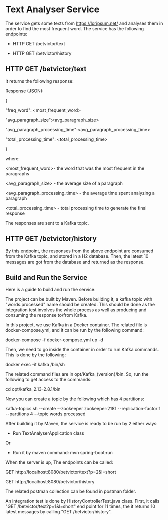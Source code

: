 # Text Analyser Service
The service gets some texts from https://loripsum.net/ and analyses them in order to find the most frequent word. The service has the following endpoints:

- HTTP GET /betvictor/text

- HTTP GET /betvictor/history

## HTTP GET /betvictor/text

It returns the following response:

Response (JSON):

{

"freq_word": <most_frequent_word>

"avg_paragraph_size":<avg_paragraph_size>

"avg_paragraph_processing_time":<avg_paragraph_processing_time>

"total_processing_time": <total_processing_time>

}

where:

<most_frequent_word>- the word that was the most frequent in the paragraphs

<avg_paragraph_size> - the average size of a paragraph

<avg_paragraph_processing_time> - the average time spent analyzing a paragraph

<total_processing_time> - total processing time to generate the final response

The responses are sent to a Kafka topic.

## HTTP GET /betvictor/history

By this endpoint, the responses from the above endpoint are consumed from the Kafka topic, and stored in a H2 database. Then, the latest 10 messages are got from the database and returned as the response.

## Build and Run the Service

Here is a guide to build and run the service:

The project can be built by Maven. Before building it, a kafka topic with "words.processed" name should be created. This should be done as the integration test involves the whole process as well as producing and consuming the response to/from Kafka.

In this project, we use Kafka in a Docker container. The related file is docker-compose.yml, and it can be run by the following command:

docker-compose -f docker-compose.yml up -d

Then, we need to go inside the container in order to run Kafka commands. This is done by the following:

docker exec -it kafka /bin/sh

The related command files are in opt/Kafka_{version}/bin. So, run the following to get access to the commands:

cd opt/kafka_2.13-2.8.1/bin

Now you can create a topic by the following which has 4 partitions:

kafka-topics.sh --create --zookeeper zookeeper:2181 --replication-factor 1 --partitions 4 --topic words.processed



After building it by Maven, the service is ready to be run by 2 either ways:

- Run TextAnalyserApplication class

Or

- Run it by maven command: mvn spring-boot:run

When the server is up, The endpoints can be called:

GET http://localhost:8080/betvictor/text?p=2&l=short

GET http://localhost:8080/betvictor/history

The related postman collection can be found in postman folder. 

An integration test is done by HistoryControllerTest.java class. First, it calls "GET /betvictor/text?p=1&l=short" end point for 11 times, the it returns 10 latest messages by calling "GET /betvictor/history".

